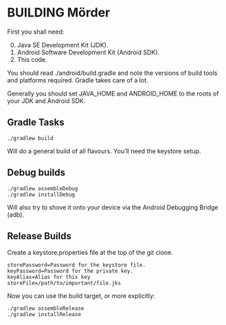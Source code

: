 BUILDING Mörder
========

First you shall need:

  0. Java SE Development Kit (JDK).
  1. Android Software Development Kit (Android SDK).
  2. This code.

You should read ./android/build.gradle and note the versions of build tools and platforms required. Gradle takes care of a lot.

Generally you should set JAVA\_HOME and ANDROID\_HOME to the roots of your JDK and Android SDK.

Gradle Tasks
------------

    ./gradlew build

Will do a general build of all flavours. You'll need the keystore setup.

Debug builds
------------

    ./gradlew assembleDebug
    ./gradlew installDebug

Will also try to shove it onto your device via the Android Debugging Bridge (adb).

Release Builds
--------------

Create a keystore.properties file at the top of the git clone.

    storePassword=Password for the keystore file.
    keyPassword=Password for the private key.
    keyAlias=Alias for this key
    storeFile=/path/to/important/file.jks

Now you can use the build target, or more explicitly:

    ./gradlew assembleRelease
    ./gradlew installRelease

